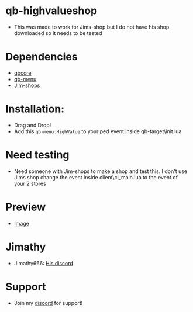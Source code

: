 # qb-highvalueshop
* This was made to work for Jims-shop but I do not have his shop downloaded so it needs to be tested

# Dependencies
* [qbcore](https://github.com/qbcore-framework)
* [qb-menu](https://github.com/qbcore-framework/qb-menu)
* [Jim-shops](https://github.com/jimathy/jim-shops)

# Installation:
* Drag and Drop!
* Add this ``` qb-menu:HighValue ``` to your ped event inside qb-target\init.lua

# Need testing
* Need someone with Jim-shops to make a shop and test this. I don't use Jims shop change the event inside client\cl_main.lua to the event of your 2 stores

# Preview
* [Image](https://imgur.com/y0zMuZp)

# Jimathy
* Jimathy666: [His discord](https://discord.gg/jixelpatterns)

# Support
* Join my [discord](https://discord.gg/dvBfdbc66B) for support!

